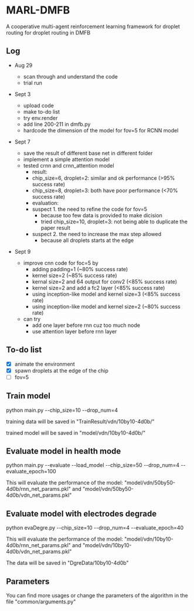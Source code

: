 # MARL-DMFB
A cooperative multi-agent reinforcement learning framework for droplet routing for droplet routing in DMFB

## Log 
- Aug 29
    - scan through and understand the code
    - trial run

- Sept 3
    - upload code
    - make to-do list
    - try env.render
    - add line 200-211 in dmfb.py
    - hardcode the dimension of the model for fov=5 for RCNN model

- Sept 7
    - save the result of different base net in different folder
    - implement a simple attention model
    - tested crnn and crnn_attention model
        - result: 
        - chip_size=6, droplet=2: similar and ok performance (>95% success rate)
        - chip_size=8, droplet=3: both have poor performance (<70% success rate)
        - evaluation:
        - suspect 1. the need to refine the code for fov=5 
            - because too few data is provided to make dicision
            - tried chip_size=10, droplet=3: not being able to duplicate the paper result
        - suspect 2. the need to increase the max step allowed
            - because all droplets starts at the edge

- Sept 9
    - improve cnn code for foc=5 by 
        - adding padding=1 (~80% success rate)
        - kernel size=2 (~85% success rate)
        - kernal size=2 and 64 output for conv2 (<85% success rate)
        - kernel size=2 and add a fc2 layer (<85% success rate)
        - using inception-like model and kernel size=3 (<85% success rate)
        - using inception-like model and kernel size=2 (~80% success rate)
    - can try 
        - add one layer before rnn cuz too much node
        - use attention layer before rnn layer


## To-do list
- [x] animate the environment
- [x] spawn droplets at the edge of the chip
- [ ] fov=5

## Train model
python main.py --chip_size=10 --drop_num=4 

training data will be saved in "TrainResult/vdn/10by10-4d0b/"

trained model will be saved in "model/vdn/10by10-4d0b/"

## Evaluate model in health mode
python main.py --evaluate --load_model --chip_size=50 --drop_num=4 --evaluate_epoch=100

This will evaluate the performance of the model: "model/vdn/50by50-4d0b/rnn_net_params.pkl" and "model/vdn/50by50-4d0b/vdn_net_params.pkl"

## Evaluate model with electrodes degrade
python evaDegre.py --chip_size=10 --drop_num=4 --evaluate_epoch=40

This will evaluate the performance of the model: "model/vdn/10by10-4d0b/rnn_net_params.pkl" and "model/vdn/10by10-4d0b/vdn_net_params.pkl"

The data will be saved in "DgreData/10by10-4d0b"

## Parameters
You can find more usages or change the parameters of the algorithm in the file "common/arguments.py"
